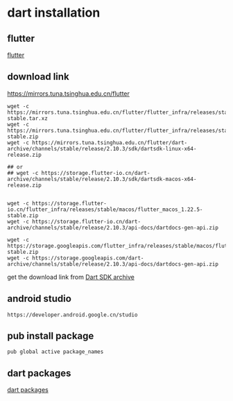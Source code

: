# dart installation

## flutter
[flutter](flutter.cn)

## download link
https://mirrors.tuna.tsinghua.edu.cn/flutter
``` shell
wget -c https://mirrors.tuna.tsinghua.edu.cn/flutter/flutter_infra/releases/stable/linux/flutter_linux_1.22.5-stable.tar.xz
wget -c https://mirrors.tuna.tsinghua.edu.cn/flutter/flutter_infra/releases/stable/macos/flutter_macos_1.22.5-stable.zip
wget -c https://mirrors.tuna.tsinghua.edu.cn/flutter/dart-archive/channels/stable/release/2.10.3/sdk/dartsdk-linux-x64-release.zip

## or
## wget -c https://storage.flutter-io.cn/dart-archive/channels/stable/release/2.10.3/sdk/dartsdk-macos-x64-release.zip


wget -c https://storage.flutter-io.cn/flutter_infra/releases/stable/macos/flutter_macos_1.22.5-stable.zip
wget -c https://storage.flutter-io.cn/dart-archive/channels/stable/release/2.10.3/api-docs/dartdocs-gen-api.zip

wget -c https://storage.googleapis.com/flutter_infra/releases/stable/macos/flutter_macos_1.22.5-stable.zip
wget -c https://storage.googleapis.com/dart-archive/channels/stable/release/2.10.3/api-docs/dartdocs-gen-api.zip
```
get the download link from [Dart SDK archive](https://dart.dev/tools/sdk/archive)

## android studio

```
https://developer.android.google.cn/studio
```

## pub install package

``` shell
pub global active package_names
```

## dart packages
[dart packages](https://pub.flutter-io.cn/)
